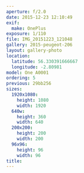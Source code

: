 ```yaml
---
aperture: f/2.0
date: 2015-12-23 12:10:49
exif:
  make: OnePlus
exposure: 1/110
file: IMG_20151223_121048
gallery: 2015-peugeot-206
layout: gallery-photo
location:
  latitude: 56.330391666667
  longitude: -2.80981
model: One A0001
ordering: 5
previous: 29bb256
sizes:
  1920x1080:
    height: 1080
    width: 1920
  640w:
    height: 360
    width: 640
  200x200:
    height: 200
    width: 200
  96x96:
    height: 96
    width: 96
title: 
---
```


